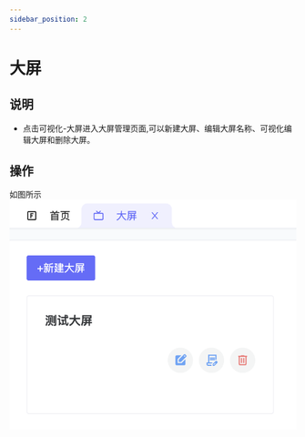 ```yaml
---
sidebar_position: 2
---
```


# 大屏
## 说明
- 点击可视化-大屏进入大屏管理页面,可以新建大屏、编辑大屏名称、可视化编辑大屏和删除大屏。

## 操作
如图所示
![descript](./images/image72.png)
